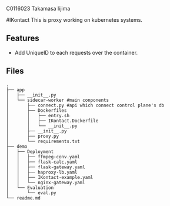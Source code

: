 C0116023
Takamasa Iijima

#IKontact
This is proxy working on kubernetes systems.

## Features
- Add UniqueID to each requests over the container.

## Files
```
.
├── app
│   ├── __init__.py
│   └── sidecar-worker #main conponents
│       ├── connect.py #api which connect control plane's db
│       ├── Dockerfiles
│       │   ├── entry.sh
│       │   ├── IKontact.Dockerfile
│       │   └── __init__.py
│       ├── __init__.py
│       ├── proxy.py
│       └── requirements.txt
├── demo
│   ├── Deployment
│   │   ├── ffmpeg-conv.yaml
│   │   ├── flask-calc.yaml
│   │   ├── flask-gateway.yaml
│   │   ├── haproxy-lb.yaml
│   │   ├── IKontact-example.yaml
│   │   └── nginx-gateway.yaml
│   └── Evaluation
│       └── eval.py
└── readme.md
```
